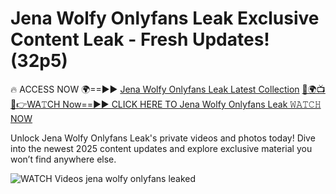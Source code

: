 # Jena Wolfy Onlyfans Leak Exclusive Content Leak - Fresh Updates! (32p5)

🔥 ACCESS NOW 🌍==►► <a href="https://tinyurl.com/3fjeunct" rel="nofollow">Jena Wolfy Onlyfans Leak Latest Collection</a></h3>
[🔴🌍📺📱👉WA𝚃CH Now==►► CLICK HERE TO Jena Wolfy Onlyfans Leak 𝚆𝙰𝚃𝙲𝙷 NOW](https://tinyurl.com/3fjeunct)

Unlock Jena Wolfy Onlyfans Leak's private videos and photos today! Dive into the newest 2025 content updates and explore exclusive material you won’t find anywhere else.


<a href="https://tinyurl.com/3fjeunct" rel="nofollow" data-target="animated-image.originalLink"><img src="https://camo.githubusercontent.com/8a4f000d20f83aca3bf7ec5f350d767afa0574a8a352519fd8cfa583a6f93a33/68747470733a2f2f692e696d6775722e636f6d2f644a486b345a712e676966" alt="WATCH Videos" data-canonical-src="https://i.imgur.com/dJHk4Zq.gif" style="max-width: 100%; display: inline-block;" data-target="animated-image.originalImage"></a>
jena wolfy onlyfans leaked